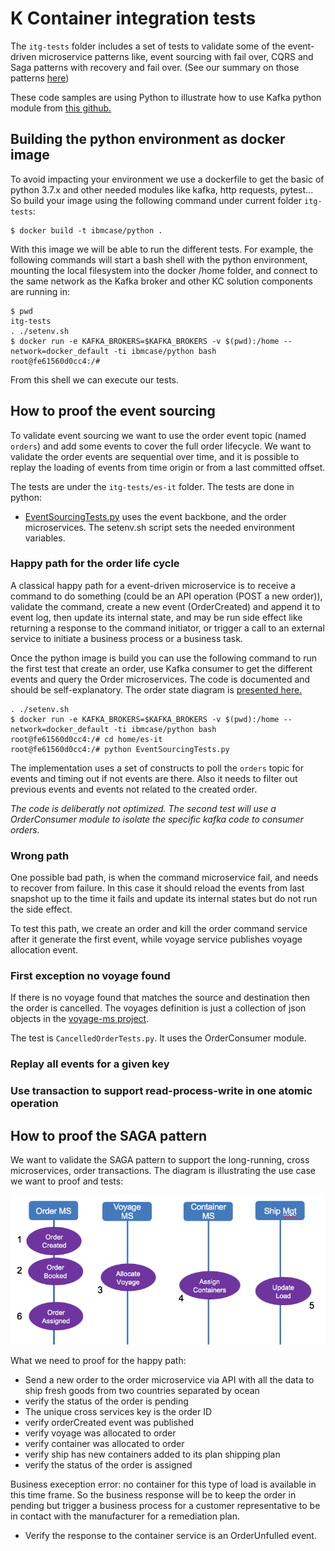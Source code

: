 # K Container integration tests

The `itg-tests` folder includes a set of tests to validate some of the event-driven microservice patterns like, event sourcing with fail over, CQRS and Saga patterns with recovery and fail over. (See our summary on those patterns [here](https://ibm-cloud-architecture.github.io/refarch-eda/evt-microservices/ED-patterns/))

These code samples are using Python to illustrate how to use Kafka python module from [this github.](https://github.com/confluentinc/confluent-kafka-python)

## Building the python environment as docker image

To avoid impacting your environment we use a dockerfile to get the basic of python 3.7.x and other needed modules like kafka, http requests, pytest... So build your image using the following command under current folder `itg-tests`:

```shell
$ docker build -t ibmcase/python .
```
With this image we will be able to run the different tests. For example, the following commands will start a bash shell with the python environment, mounting the local filesystem into the docker /home folder, and connect to the same network as the Kafka broker and other KC solution components are running in:

```shell
$ pwd
itg-tests
. ./setenv.sh
$ docker run -e KAFKA_BROKERS=$KAFKA_BROKERS -v $(pwd):/home --network=docker_default -ti ibmcase/python bash
root@fe61560d0cc4:/# 
```
From this shell we can execute our tests.

## How to proof the event sourcing

To validate event sourcing we want to use the order event topic (named `orders`) and add some events to cover the full order lifecycle. We want to validate the order events are sequential over time, and it is possible to replay the loading of events from time origin or from a last committed offset.

The tests are under the `itg-tests/es-it` folder. The tests are done in python:

* [EventSourcingTests.py](https://github.com/ibm-cloud-architecture/refarch-kc/blob/master/itg-tests/es-it/EventSourcingTests.py) uses the event backbone, and the order microservices. The setenv.sh script sets the needed environment variables. 

### Happy path for the order life cycle

A classical happy path for a event-driven microservice is to receive a command to do something (could be an API operation (POST a new order)), validate the command, create a new event (OrderCreated) and append it to event log, then update its internal state, and may be run side effect like returning a response to the command initiator, or trigger a call to an external service to initiate a business process or a business task.  

Once the python image is build you can use the following command to run the first test that create an order, use Kafka consumer to get the different events and query the Order microservices. The code is documented and should be self-explanatory. The order state diagram is [presented here.](https://ibm-cloud-architecture.github.io/refarch-kc/design/readme/#shipment-order-lifecycle-and-state-change-events)


```shell
. ./setenv.sh
$ docker run -e KAFKA_BROKERS=$KAFKA_BROKERS -v $(pwd):/home --network=docker_default -ti ibmcase/python bash
root@fe61560d0cc4:/# cd home/es-it
root@fe61560d0cc4:/# python EventSourcingTests.py
```

The implementation uses a set of constructs to poll the `orders` topic for events and  timing out if not events are there. Also it needs to filter out previous events and events not related to the created order. 

*The code is deliberatly not optimized. The second test will use a OrderConsumer module to isolate the specific kafka code to consumer orders.*

### Wrong path

One possible bad path, is when the command microservice fail, and needs to recover from failure. In this case it should reload the events from last snapshot up to the time it fails and update its internal states but do not run the side effect. 

To test this path, we create an order and kill the order command service after it generate the first event, while voyage service publishes voyage allocation event.

### First exception no voyage found

If there is no voyage found that matches the source and destination then the order is cancelled. The voyages definition is just a collection of json objects in the [voyage-ms project](https://github.com/ibm-cloud-architecture/refarch-kc-ms/tree/master/voyages-ms).

The test is `CancelledOrderTests.py`. It uses the OrderConsumer module.

### Replay all events for a given key


### Use transaction to support read-process-write in one atomic operation


## How to proof the SAGA pattern

We want to validate the SAGA pattern to support the long-running, cross microservices, order transactions. The diagram is illustrating the use case we want to proof and tests:

![](./saga-ctx.png)

What we need to proof for the happy path:

* Send a new order to the order microservice via API with all the data to ship fresh goods from two countries separated by ocean
* verify the status of the order is pending
* The unique cross services key is the order ID
* verify orderCreated event was published
* verify voyage was allocated to order
* verify container was allocated to order
* verify ship has new containers added to its plan shipping plan 
* verify the status of the order is assigned

Business exeception error: no container for this type of load is available in this time frame. So the business response will be to keep the order in pending but trigger a business process for a customer representative to be in contact with the manufacturer for a remediation plan. 

* Verify the response to the container service is an OrderUnfulled event.
